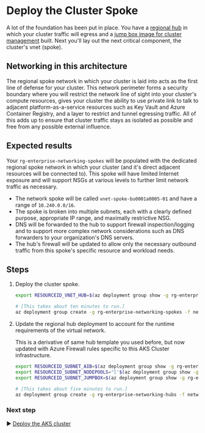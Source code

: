 # Deploy the Cluster Spoke

A lot of the foundation has been put in place. You have a [regional hub](./04-networking-hub.md) in which your cluster traffic will egress and a [jump box image for cluster management](./05-aks-jumpboximage.md) built. Next you'll lay out the next critical component, the cluster's vnet (spoke).

## Networking in this architecture

The regional spoke network in which your cluster is laid into acts as the first line of defense for your cluster. This network perimeter forms a security boundary where you will restrict the network line of sight into your cluster's compute resources, gives your cluster the ability to use private link to talk to adjacent platform-as-a-service resources such as Key Vault and Azure Container Registry, and a layer to restrict and tunnel egressing traffic. All of this adds up to ensure that cluster traffic stays as isolated as possible and free from any possible external influence.

## Expected results

Your `rg-enterprise-networking-spokes` will be populated with the dedicated regional spoke network in which your cluster (and it's direct adjacent resources will be connected to). This spoke will have limited Internet exposure and will support NSGs at various levels to further limit network traffic as necessary.

* The network spoke will be called `vnet-spoke-bu0001a0005-01` and have a range of `10.240.0.0/16`.
* The spoke is broken into multiple subnets, each with a clearly defined purpose, appropriate IP range, and maximally restrictive NSG.
* DNS will be forwarded to the hub to support firewall inspection/logging and to support more complex network considerations such as DNS forwarders to your organization's DNS servers.
* The hub's firewall will be updated to allow only the necessary outbound traffic from this spoke's specific resource and workload needs.

## Steps

1. Deploy the cluster spoke.

   ```bash
   export RESOURCEID_VNET_HUB=$(az deployment group show -g rg-enterprise-networking-hubs -n hub-region.v0 --query properties.outputs.hubVnetId.value -o tsv)

   # [This takes about ten minutes to run.]
   az deployment group create -g rg-enterprise-networking-spokes -f networking/spoke-BU0001A0005-01.json -p location=eastus2 hubVnetResourceId="${RESOURCEID_VNET_HUB}"
   ```

1. Update the regional hub deployment to account for the runtime requirements of the virtual network.

   This is a derivative of same hub template you used before, but now updated with Azure Firewall rules specific to this AKS Cluster infrastructure.

   ```bash
   export RESOURCEID_SUBNET_AIB=$(az deployment group show -g rg-enterprise-networking-spokes -n spoke-BU0001A0005-00 --query properties.outputs.imageBuilderSubnetResourceId.value -o tsv)
   export RESOURCEID_SUBNET_NODEPOOLS="['$(az deployment group show -g rg-enterprise-networking-spokes -n spoke-BU0001A0005-01 --query "properties.outputs.nodepoolSubnetResourceIds.value | join ('\',\'',@)" -o tsv)']"
   export RESOURCEID_SUBNET_JUMPBOX=$(az deployment group show -g rg-enterprise-networking-spokes -n spoke-BU0001A0005-01 --query properties.outputs.jumpboxSubnetResourceId.value -o tsv)

   # [This takes about five minutes to run.]
   az deployment group create -g rg-enterprise-networking-hubs -f networking/hub-region.v2.json -p location=eastus2 aksImageBuilderSubnetResourceId="${RESOURCEID_SUBNET_AIB}" nodepoolSubnetResourceIds="${RESOURCEID_SUBNET_NODEPOOLS}" aksJumpboxSubnetResourceId="${RESOURCEID_SUBNET_JUMPBOX}"
   ```

### Next step

:arrow_forward: [Deploy the AKS cluster](./05-aks-cluster.md)
